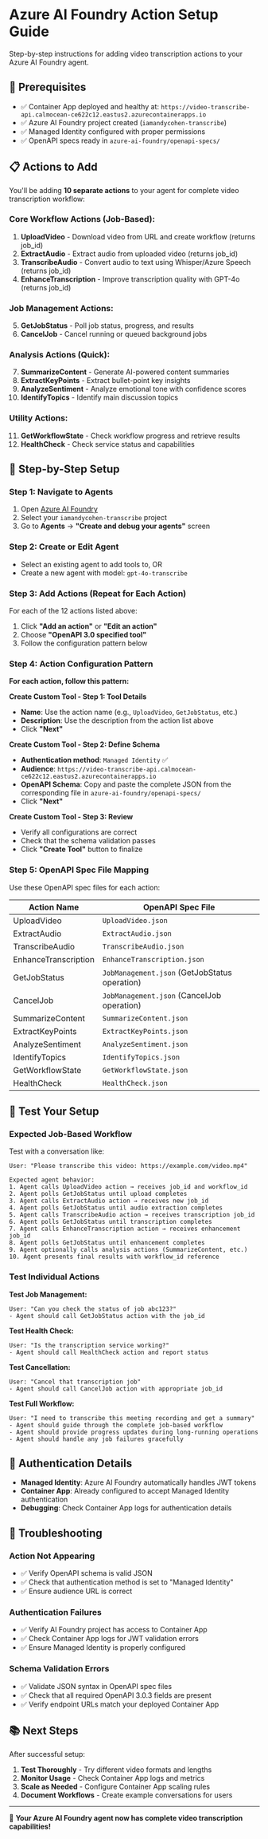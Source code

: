 # Azure AI Foundry Action Setup Guide

Step-by-step instructions for adding video transcription actions to your Azure AI Foundry agent.

## 🎯 Prerequisites

- ✅ Container App deployed and healthy at: `https://video-transcribe-api.calmocean-ce622c12.eastus2.azurecontainerapps.io`
- ✅ Azure AI Foundry project created (`iamandycohen-transcribe`)
- ✅ Managed Identity configured with proper permissions
- ✅ OpenAPI specs ready in `azure-ai-foundry/openapi-specs/`

## 📋 Actions to Add

You'll be adding **10 separate actions** to your agent for complete video transcription workflow:

### Core Workflow Actions (Job-Based):
1. **UploadVideo** - Download video from URL and create workflow (returns job_id)
2. **ExtractAudio** - Extract audio from uploaded video (returns job_id)
3. **TranscribeAudio** - Convert audio to text using Whisper/Azure Speech (returns job_id)
4. **EnhanceTranscription** - Improve transcription quality with GPT-4o (returns job_id)

### Job Management Actions:
5. **GetJobStatus** - Poll job status, progress, and results
6. **CancelJob** - Cancel running or queued background jobs

### Analysis Actions (Quick):
7. **SummarizeContent** - Generate AI-powered content summaries
8. **ExtractKeyPoints** - Extract bullet-point key insights
9. **AnalyzeSentiment** - Analyze emotional tone with confidence scores
10. **IdentifyTopics** - Identify main discussion topics

### Utility Actions:
11. **GetWorkflowState** - Check workflow progress and retrieve results
12. **HealthCheck** - Check service status and capabilities

## 🤖 Step-by-Step Setup

### Step 1: Navigate to Agents

1. Open [Azure AI Foundry](https://ai.azure.com)
2. Select your `iamandycohen-transcribe` project
3. Go to **Agents** → **"Create and debug your agents"** screen

### Step 2: Create or Edit Agent

- Select an existing agent to add tools to, OR
- Create a new agent with model: `gpt-4o-transcribe`

### Step 3: Add Actions (Repeat for Each Action)

For each of the 12 actions listed above:

1. Click **"Add an action"** or **"Edit an action"**
2. Choose **"OpenAPI 3.0 specified tool"**
3. Follow the configuration pattern below

### Step 4: Action Configuration Pattern

**For each action, follow this pattern:**

**Create Custom Tool - Step 1: Tool Details**
- **Name**: Use the action name (e.g., `UploadVideo`, `GetJobStatus`, etc.)
- **Description**: Use the description from the action list above
- Click **"Next"**

**Create Custom Tool - Step 2: Define Schema**
- **Authentication method**: `Managed Identity` ✅
- **Audience**: `https://video-transcribe-api.calmocean-ce622c12.eastus2.azurecontainerapps.io`
- **OpenAPI Schema**: Copy and paste the complete JSON from the corresponding file in `azure-ai-foundry/openapi-specs/`
- Click **"Next"**

**Create Custom Tool - Step 3: Review**
- Verify all configurations are correct
- Check that the schema validation passes
- Click **"Create Tool"** button to finalize

### Step 5: OpenAPI Spec File Mapping

Use these OpenAPI spec files for each action:

| Action Name | OpenAPI Spec File |
|-------------|-------------------|
| UploadVideo | `UploadVideo.json` |
| ExtractAudio | `ExtractAudio.json` |
| TranscribeAudio | `TranscribeAudio.json` |
| EnhanceTranscription | `EnhanceTranscription.json` |
| GetJobStatus | `JobManagement.json` (GetJobStatus operation) |
| CancelJob | `JobManagement.json` (CancelJob operation) |
| SummarizeContent | `SummarizeContent.json` |
| ExtractKeyPoints | `ExtractKeyPoints.json` |
| AnalyzeSentiment | `AnalyzeSentiment.json` |
| IdentifyTopics | `IdentifyTopics.json` |
| GetWorkflowState | `GetWorkflowState.json` |
| HealthCheck | `HealthCheck.json` |

## 🧪 Test Your Setup

### Expected Job-Based Workflow

Test with a conversation like:

```
User: "Please transcribe this video: https://example.com/video.mp4"

Expected agent behavior:
1. Agent calls UploadVideo action → receives job_id and workflow_id
2. Agent polls GetJobStatus until upload completes
3. Agent calls ExtractAudio action → receives new job_id
4. Agent polls GetJobStatus until audio extraction completes
5. Agent calls TranscribeAudio action → receives transcription job_id
6. Agent polls GetJobStatus until transcription completes
7. Agent calls EnhanceTranscription action → receives enhancement job_id
8. Agent polls GetJobStatus until enhancement completes
9. Agent optionally calls analysis actions (SummarizeContent, etc.)
10. Agent presents final results with workflow_id reference
```

### Test Individual Actions

**Test Job Management:**
```
User: "Can you check the status of job abc123?"
- Agent should call GetJobStatus action with the job_id
```

**Test Health Check:**
```
User: "Is the transcription service working?"
- Agent should call HealthCheck action and report status
```

**Test Cancellation:**
```
User: "Cancel that transcription job"
- Agent should call CancelJob action with appropriate job_id
```

**Test Full Workflow:**
```
User: "I need to transcribe this meeting recording and get a summary"
- Agent should guide through the complete job-based workflow
- Agent should provide progress updates during long-running operations
- Agent should handle any job failures gracefully
```

## 🔐 Authentication Details

- **Managed Identity**: Azure AI Foundry automatically handles JWT tokens
- **Container App**: Already configured to accept Managed Identity authentication
- **Debugging**: Check Container App logs for authentication details

## 🚨 Troubleshooting

### Action Not Appearing
- ✅ Verify OpenAPI schema is valid JSON
- ✅ Check that authentication method is set to "Managed Identity"
- ✅ Ensure audience URL is correct

### Authentication Failures
- ✅ Verify AI Foundry project has access to Container App
- ✅ Check Container App logs for JWT validation errors
- ✅ Ensure Managed Identity is properly configured

### Schema Validation Errors
- ✅ Validate JSON syntax in OpenAPI spec files
- ✅ Check that all required OpenAPI 3.0.3 fields are present
- ✅ Verify endpoint URLs match your deployed Container App

## 📚 Next Steps

After successful setup:

1. **Test Thoroughly** - Try different video formats and lengths
2. **Monitor Usage** - Check Container App logs and metrics
3. **Scale as Needed** - Configure Container App scaling rules
4. **Document Workflows** - Create example conversations for users

---

🎉 **Your Azure AI Foundry agent now has complete video transcription capabilities!**
